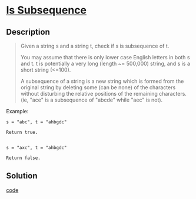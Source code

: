 # [Is Subsequence](https://leetcode.com/problems/is-subsequence/)

## Description
>Given a string s and a string t, check if s is subsequence of t.
>
>You may assume that there is only lower case English letters in both s and t. t is potentially a very long (length ~= 500,000) string, and s is a short string (<=100).
>
>A subsequence of a string is a new string which is formed from the original string by deleting some (can be none) of the characters without disturbing the relative positions of the remaining characters. (ie, "ace" is a subsequence of "abcde" while "aec" is not).

Example:

```
s = "abc", t = "ahbgdc"

Return true.


s = "axc", t = "ahbgdc"

Return false.
```

## Solution

[code](./is_subsequence.go)
